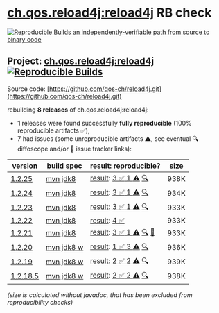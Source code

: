 [ch.qos.reload4j:reload4j](https://central.sonatype.com/artifact/ch.qos.reload4j/reload4j/versions) RB check
=======

[![Reproducible Builds](https://reproducible-builds.org/images/logos/rb.svg) an independently-verifiable path from source to binary code](https://reproducible-builds.org/)

## Project: [ch.qos.reload4j:reload4j](https://central.sonatype.com/artifact/ch.qos.reload4j/reload4j/versions) [![Reproducible Builds](https://img.shields.io/endpoint?url=https://raw.githubusercontent.com/jvm-repo-rebuild/reproducible-central/master/content/ch/qos/reload4j/badge.json)](https://github.com/jvm-repo-rebuild/reproducible-central/blob/master/content/ch/qos/reload4j/README.md)

Source code: [https://github.com/qos-ch/reload4j.git](https://github.com/qos-ch/reload4j.git)

rebuilding **8 releases** of ch.qos.reload4j:reload4j:
- **1** releases were found successfully **fully reproducible** (100% reproducible artifacts :white_check_mark:),
- 7 had issues (some unreproducible artifacts :warning:, see eventual :mag: diffoscope and/or :memo: issue tracker links):

| version | [build spec](/BUILDSPEC.md) | [result](https://reproducible-builds.org/docs/jvm/): reproducible? | size |
| -- | --------- | ------ | -- |
| [1.2.25](https://central.sonatype.com/artifact/ch.qos.reload4j/reload4j/1.2.25/pom) | [mvn jdk8](reload4j-1.2.25.buildspec) | [result](reload4j-1.2.25.buildinfo): [3 :white_check_mark:  1 :warning:](reload4j-1.2.25.buildcompare) [:mag:](reload4j-1.2.25.diffoscope) | 938K |
| [1.2.24](https://central.sonatype.com/artifact/ch.qos.reload4j/reload4j/1.2.24/pom) | [mvn jdk8](reload4j-1.2.24.buildspec) | [result](reload4j-1.2.24.buildinfo): [3 :white_check_mark:  1 :warning:](reload4j-1.2.24.buildcompare) [:mag:](reload4j-1.2.24.diffoscope) | 934K |
| [1.2.23](https://central.sonatype.com/artifact/ch.qos.reload4j/reload4j/1.2.23/pom) | [mvn jdk8](reload4j-1.2.23.buildspec) | [result](reload4j-1.2.23.buildinfo): [3 :white_check_mark:  1 :warning:](reload4j-1.2.23.buildcompare) [:mag:](reload4j-1.2.23.diffoscope) | 933K |
| [1.2.22](https://central.sonatype.com/artifact/ch.qos.reload4j/reload4j/1.2.22/pom) | [mvn jdk8](reload4j-1.2.22.buildspec) | [result](reload4j-1.2.22.buildinfo): [4 :white_check_mark: ](reload4j-1.2.22.buildcompare) | 933K |
| [1.2.21](https://central.sonatype.com/artifact/ch.qos.reload4j/reload4j/1.2.21/pom) | [mvn jdk8](reload4j-1.2.21.buildspec) | [result](reload4j-1.2.21.buildinfo): [3 :white_check_mark:  1 :warning:](reload4j-1.2.21.buildcompare) [:mag:](reload4j-1.2.21.diffoscope) [:memo:](https://github.com/qos-ch/reload4j/issues/57) | 933K |
| [1.2.20](https://central.sonatype.com/artifact/ch.qos.reload4j/reload4j/1.2.20/pom) | [mvn jdk8 w](reload4j-1.2.20.buildspec) | [result](reload4j-1.2.20.buildinfo): [1 :white_check_mark:  3 :warning:](reload4j-1.2.20.buildcompare) [:mag:](reload4j-1.2.20.diffoscope) | 936K |
| [1.2.19](https://central.sonatype.com/artifact/ch.qos.reload4j/reload4j/1.2.19/pom) | [mvn jdk8 w](reload4j-1.2.19.buildspec) | [result](reload4j-1.2.19.buildinfo): [2 :white_check_mark:  2 :warning:](reload4j-1.2.19.buildcompare) [:mag:](reload4j-1.2.19.diffoscope) | 939K |
| [1.2.18.5](https://central.sonatype.com/artifact/ch.qos.reload4j/reload4j/1.2.18.5/pom) | [mvn jdk8 w](reload4j-1.2.18.5.buildspec) | [result](reload4j-1.2.18.5.buildinfo): [2 :white_check_mark:  2 :warning:](reload4j-1.2.18.5.buildcompare) [:mag:](reload4j-1.2.18.5.diffoscope) | 938K |

<i>(size is calculated without javadoc, that has been excluded from reproducibility checks)</i>
